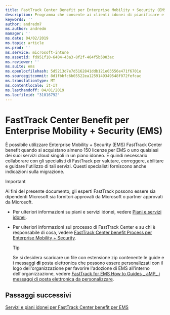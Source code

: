```yaml
---
title: FastTrack Center Benefit per Enterprise Mobility + Security (EMS)
description: Programma che consente ai clienti idonei di pianificare e distribuire Intune e Azure Active Directory Premium
keywords: ''
author: andredm7
ms.author: andredm
manager: ''
ms.date: 04/02/2019
ms.topic: article
ms.prod: ''
ms.service: microsoft-intune
ms.assetid: fd951f10-6404-43a3-8f2f-464f5b5003ac
ms.reviewer: ''
ms.suite: ems
ms.openlocfilehash: 5d5213d7e7d5162841ddb121e03556e471f6701e
ms.sourcegitcommit: 8d1fbbfc6b05522ea1259149349548f072fefcac
ms.translationtype: MT
ms.contentlocale: it-IT
ms.lasthandoff: 04/01/2019
ms.locfileid: "31016792"
---
```

# <a name="fasttrack-center-benefit-for-enterprise-mobility--security-ems"></a>FastTrack Center Benefit per Enterprise Mobility + Security (EMS)

È possibile utilizzare Enterprise Mobility + Security (EMS) FastTrack Center benefit quando si acquistano almeno 150 licenze per EMS o uno qualsiasi dei suoi servizi cloud singoli in un piano idoneo. È quindi necessario collaborare con gli specialisti di FastTrack per valutare, correggere, abilitare e guidare l'utilizzo di tali servizi. Questi specialisti forniscono anche indicazioni sulla migrazione.

> [!IMPORTANT]
> Ai fini del presente documento, gli esperti FastTrack possono essere sia dipendenti Microsoft sia fornitori approvati da Microsoft o partner approvati da Microsoft.

- Per ulteriori informazioni su piani e servizi idonei, vedere [Piani e servizi idonei](M365-eligible-services-and-plans.md).

- Per ulteriori informazioni sul processo di FastTrack Center e su chi è responsabile di cosa, vedere [FastTrack Center benefit Process per Enterprise Mobility + Security](EMS-fasttrack-process.md).

    > [!TIP]
    > Se si desidera scaricare un file con estensione zip contenente le guide e i messaggi **di** posta elettronica che possono essere personalizzati con il logo dell'organizzazione per favorire l'adozione di EMS all'interno dell'organizzazione, vedere [FastTrack for EMS How to Guides _ aMP_ i messaggi di posta elettronica da personalizzare](https://gallery.technet.microsoft.com/FastTrack-for-EMS-How-To-f170da4c).

## <a name="next-steps"></a>Passaggi successivi

[Servizi e piani idonei per FastTrack Center benefit per EMS](M365-eligible-services-and-plans.md)


